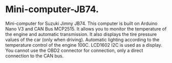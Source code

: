 # Mini-computer-JB74.
Mini-computer for Suzuki Jimny JB74.
This computer is built on Arduino Nano V3 and CAN Bus MCP2515.
It allows you to monitor the temperature of the engine and automatic transmission. 
It also displays the tire pressure values of the car (only when driving). 
Automatic lighting according to the temperature control of the engine 100C.
LCD1602 I2C is used as a display. 
You cannot use the OBD2 connector for connection, only a direct connection to the CAN bus.
